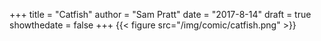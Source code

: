 +++
title = "Catfish"
author = "Sam Pratt"
date = "2017-8-14"
draft = true
showthedate = false
+++
{{< figure src="/img/comic/catfish.png" >}}